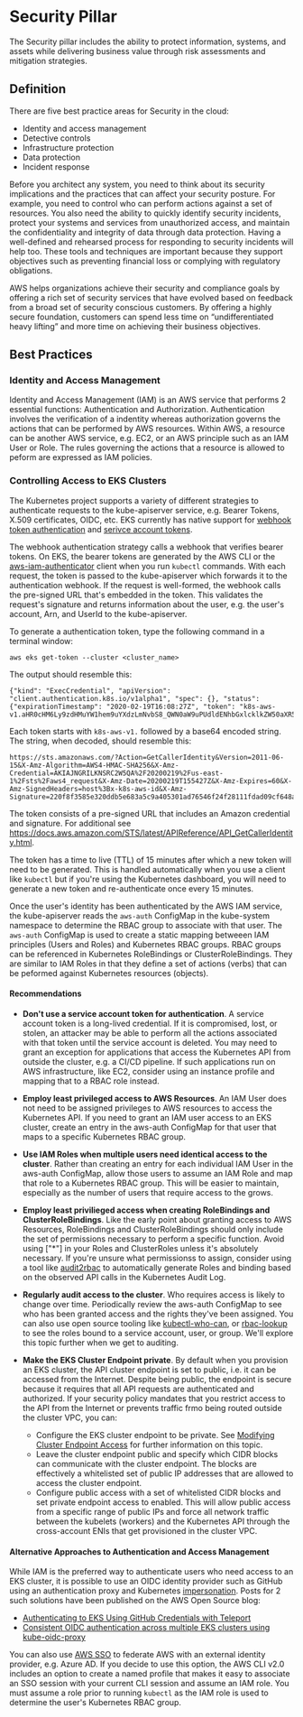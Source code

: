 # Security Pillar
The Security pillar includes the ability to protect information, systems, and assets while delivering business value through risk assessments and mitigation strategies.

## Definition
There are five best practice areas for Security in the cloud:

+ Identity and access management 
+ Detective controls
+ Infrastructure protection
+ Data protection
+ Incident response

Before you architect any system, you need to think about its security implications and the practices that can affect your security posture. For example, you need to control who can perform actions against a set of resources. You also need the ability to quickly identify security incidents, protect your systems and services from unauthorized access, and maintain the confidentiality and integrity of data through data protection. Having a well-defined and rehearsed process for responding to security incidents will help too. These tools and techniques are important because they support objectives such as preventing financial loss or complying with regulatory obligations.

AWS helps organizations achieve their security and compliance goals by offering a rich set of security services that have evolved based on feedback from a broad set of security conscious customers. By offering a highly secure foundation, customers can spend less time on “undifferentiated heavy lifting” and more time on achieving their business objectives. 

## Best Practices
### Identity and Access Management
Identity and Access Management (IAM) is an AWS service that performs 2 essential functions: Authentication and Authorization.  Authentication involves the verification of a indentity whereas authorization governs the actions that can be performed by AWS resources.  Within AWS, a resource can be another AWS service, e.g. EC2, or an AWS principle such as an IAM User or Role.  The rules governing the actions that a resource is allowed to peform are expressed as IAM policies.  

### Controlling Access to EKS Clusters
The Kubernetes project supports a variety of different strategies to authenticate requests to the kube-apiserver service, e.g. Bearer Tokens, X.509 certificates, OIDC, etc.  EKS currently has native support for [webhook token authentication](https://kubernetes.io/docs/reference/access-authn-authz/authentication/#webhook-token-authentication) and [serivce account tokens](https://kubernetes.io/docs/reference/access-authn-authz/authentication/#service-account-tokens).  

The webhook authentication strategy calls a webhook that verifies bearer tokens. On EKS, the bearer tokens are generated by the AWS CLI or the [aws-iam-authenticator](https://github.com/kubernetes-sigs/aws-iam-authenticator) client when you run `kubectl` commands. With each request, the token is passed to the kube-apiserver which forwards it to the authentication webhook.  If the request is well-formed, the webhook calls the pre-signed URL that's embedded in the token. This validates the request's signature and returns information about the user, e.g. the user's account, Arn, and UserId to the kube-apiserver.  

To generate a authentication token, type the following command in a terminal window: 
```
aws eks get-token --cluster <cluster_name>
```
The output should resemble this: 
```
{"kind": "ExecCredential", "apiVersion": "client.authentication.k8s.io/v1alpha1", "spec": {}, "status": {"expirationTimestamp": "2020-02-19T16:08:27Z", "token": "k8s-aws-v1.aHR0cHM6Ly9zdHMuYW1hem9uYXdzLmNvbS8_QWN0aW9uPUdldENhbGxlcklkZW50aXR5JlZlcnNpb249MjAxMS0wNi0xNSZYLUFtei1BbGdvcml0aG09QVdTNC1ITUFDLVNIQTI1NiZYLUFtei1DcmVkZW50aWFsPUFLSUFKTkdSSUxLTlNSQzJXNVFBJTJGMjAyMDAyMTklMkZ1cy1lYXN0LTElMkZzdHMlMkZhd3M0X3JlcXVlc3QmWC1BbXotRGF0ZT0yMDIwMDIxOVQxNTU0MjdaJlgtQW16LUV4cGlyZXM9NjAmWC1BbXotU2lnbmVkSGVhZGVycz1ob3N0JTNCeC1rOHMtYXdzLWlkJlgtQW16LVNpZ25hdHVyZT0yMjBmOGYzNTg1ZTMyMGRkYjVlNjgzYTVjOWE0MDUzMDFhZDc2NTQ2ZjI0ZjI4MTExZmRhZDA5Y2Y2NDhhMzkz"}}
```
Each token starts with `k8s-aws-v1.` followed by a base64 encoded string. The string, when decoded, should resemble this: 
```
https://sts.amazonaws.com/?Action=GetCallerIdentity&Version=2011-06-15&X-Amz-Algorithm=AWS4-HMAC-SHA256&X-Amz-Credential=AKIAJNGRILKNSRC2W5QA%2F20200219%2Fus-east-1%2Fsts%2Faws4_request&X-Amz-Date=20200219T155427Z&X-Amz-Expires=60&X-Amz-SignedHeaders=host%3Bx-k8s-aws-id&X-Amz-Signature=220f8f3585e320ddb5e683a5c9a405301ad76546f24f28111fdad09cf648a393
```
The token consists of a pre-signed URL that includes an Amazon credential and signature. For additional see https://docs.aws.amazon.com/STS/latest/APIReference/API_GetCallerIdentity.html. 

The token has a time to live (TTL) of 15 minutes after which a new token will need to be generated. This is handled automatically  when you use a client like `kubectl` but if you're using the Kubernetes dashboard, you will need to generate a new token and re-authenticate once every 15 minutes. 

Once the user's identity has been authenticated by the AWS IAM service, the kube-apiserver reads the `aws-auth` ConfigMap in the kube-system namespace to determine the RBAC group to associate with that user.  The `aws-auth` ConfigMap is used to create a static mapping betweeen IAM principles (Users and Roles) and Kubernetes RBAC groups. RBAC groups can be referenced in Kubernetes RoleBindings or ClusterRoleBindings. They are similar to IAM Roles in that they define a set of actions (verbs) that can be peformed against Kubernetes resources (objects).

#### Recommendations
+ **Don't use a service account token for authentication**. A service account token is a long-lived credential. If it is compromised, lost, or stolen, an attacker may be able to perform all the actions associated with that token until the service account is deleted. You may need to grant an exception for applications that access the Kubernetes API from outside the cluster, e.g. a CI/CD pipeline. If such applications run on AWS infrastructure, like EC2, consider using an instance profile and mapping that to a RBAC role instead.  

+ **Employ least privileged access to AWS Resources**. An IAM User does not need to be assigned privileges to AWS resources to access the Kubernetes API. If you need to grant an IAM user access to an EKS cluster, create an entry in the aws-auth ConfigMap for that user that maps to a specific Kubernetes RBAC group. 

+ **Use IAM Roles when multiple users need identical access to the cluster**. Rather than creating an entry for each individual IAM User in the aws-auth ConfigMap, allow those users to assume an IAM Role and map that role to a Kubernetes RBAC group.  This will be easier to maintain, especially as the number of users that require access to the grows.

+ **Employ least privilieged access when creating RoleBindings and ClusterRoleBindings**. Like the early point about granting access to AWS Resources, RoleBindings and ClusterRoleBindings should only include the set of permissions necessary to perform a specific function. Avoid using ["*"] in your Roles and ClusterRoles unless it's absolutely necessary. If you're unsure what permissionss to assign, consider using a tool like [audit2rbac](https://github.com/liggitt/audit2rbac) to automatically generate Roles and binding based on the observed API calls in the Kubernetes Audit Log.

+ **Regularly audit access to the cluster**. Who requires access is likely to change over time. Periodically review the aws-auth ConfigMap to see who has been granted access and the rights they've been assigned. You can also use open source tooling like [kubectl-who-can](https://github.com/aquasecurity/kubectl-who-can), or [rbac-lookup](https://github.com/FairwindsOps/rbac-lookup) to see the roles bound to a service account, user, or group. We'll explore this topic further when we get to auditing.

+ **Make the EKS Cluster Endpoint private**. By default when you provision an EKS cluster, the API cluster endpoint is set to public, i.e. it can be accessed from the Internet. Despite being public, the endpoint is secure because it requires that all API requests are authenticated and authorized. If your security policy mandates that you restrict access to the API from the Internet or prevents traffic frmo being routed outside the cluster VPC, you can: 
    + Configure the EKS cluster endpoint to be private. See [Modifying Cluster Endpoint Access](https://docs.aws.amazon.com/eks/latest/userguide/cluster-endpoint.html) for further information on this topic. 
    + Leave the cluster endpoint public and specify which CIDR blocks can communicate with the cluster endpoint. The blocks are effectively a whitelisted set of public IP addresses that are allowed to access the cluster endpoint.
    + Configure public access with a set of whitelisted CIDR blocks and set private endpoint access to enabled. This will allow public access from a specific range of public IPs and force all network traffic between the kubelets (workers) and the Kubernetes API through the cross-account ENIs that get provisioned in the cluster VPC.

#### Alternative Approaches to Authentication and Access Management
While IAM is the preferred way to authenticate users who need access to an EKS cluster, it is possible to use an OIDC identity provider such as GitHub using an authentication proxy and Kubernetes [impersonation](https://kubernetes.io/docs/reference/access-authn-authz/authentication/#user-impersonation). Posts for 2 such solutions have been published on the AWS Open Source blog:
+ [Authenticating to EKS Using GitHub Credentials with Teleport](https://aws.amazon.com/blogs/opensource/authenticating-eks-github-credentials-teleport/)
+ [Consistent OIDC authentication across multiple EKS clusters using kube-oidc-proxy](https://aws.amazon.com/blogs/opensource/consistent-oidc-authentication-across-multiple-eks-clusters-using-kube-oidc-proxy/)

You can also use [AWS SSO](https://docs.aws.amazon.com/singlesignon/latest/userguide/what-is.html) to federate AWS with an external identity provider, e.g. Azure AD. If you decide to use this option, the AWS CLI v2.0 includes an option to create a named profile that makes it easy to associate an SSO session with your current CLI session and assume an IAM role. You must assume a role prior to running `kubectl` as the IAM role is used to determine the user's Kubernetes RBAC group.
